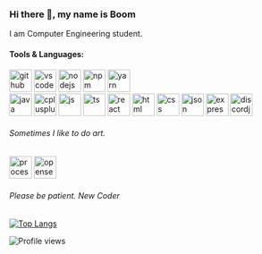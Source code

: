 <!-- ![](cat.gif) -->

<!--
**0736b/0736b** is a ✨ _special_ ✨ repository because its `README.md` (this file) appears on your GitHub profile.
![0736b's github stats](https://github-readme-stats.vercel.app/api?username=0736b)
![0736b's github stats](https://github-readme-stats.vercel.app/api?username=0736b)
![](vtec.gif) -->


### Hi there 👋, my name is Boom
I am Computer Engineering student.

#### Tools & Languages: 
[<img src='https://cdn.jsdelivr.net/npm/simple-icons@3.0.1/icons/github.svg' alt='github' height='40'>](https://github.com/0736b/)   [<img src='https://www.vectorlogo.zone/logos/visualstudio_code/visualstudio_code-icon.svg' alt='vscode' height='40'>](https://code.visualstudio.com)  [<img src='https://www.vectorlogo.zone/logos/nodejs/nodejs-icon.svg' alt='nodejs' height='40'>](https://nodejs.org/en/) [<img src='https://www.vectorlogo.zone/logos/npmjs/npmjs-ar21.svg' alt='npm' height='40'>](https://www.npmjs.com)  [<img src='https://www.vectorlogo.zone/logos/yarnpkg/yarnpkg-ar21.svg' alt='yarn' height='40'>](https://yarnpkg.com)   
[<img src='https://www.vectorlogo.zone/logos/java/java-icon.svg' alt='java' height='40'>](https://www.java.com/en/)  [<img src='https://seeklogo.com/images/C/c-logo-43CE78FF9C-seeklogo.com.png' alt='cplusplus' height='40'>](https://www.cplusplus.com)  [<img src='https://upload.vectorlogo.zone/logos/javascript/images/239ec8a4-163e-4792-83b6-3f6d96911757.svg' alt='js' height='40'>](https://www.javascript.com)  [<img src='https://www.vectorlogo.zone/logos/typescriptlang/typescriptlang-icon.svg' alt='ts' height='40'>](https://www.typescriptlang.org)  [<img src='https://www.vectorlogo.zone/logos/reactjs/reactjs-icon.svg' alt='react' height='40'>](https://reactjs.org)  [<img src='https://www.vectorlogo.zone/logos/w3_html5/w3_html5-icon.svg' alt='html' height='40'>](https://en.wikipedia.org/wiki/HTML)  [<img src='https://www.vectorlogo.zone/logos/w3_css/w3_css-icon.svg' alt='css' height='40'>](https://en.wikipedia.org/wiki/CSS)  [<img src='https://www.vectorlogo.zone/logos/json/json-icon.svg' alt='json' height='40'>](https://www.json.org/json-en.html)  [<img src='https://www.vectorlogo.zone/logos/expressjs/expressjs-icon.svg' alt='express' height='40'>](https://expressjs.com)  [<img src='https://www.vectorlogo.zone/logos/js_discord/js_discord-icon.svg' alt='discordjs' height='40'>](https://discord.js.org/)

###### Sometimes I like to do art.
[<img src='https://upload.wikimedia.org/wikipedia/commons/c/cb/Processing_2021_logo.svg' alt='processing4' height='40'>](https://processing.org)  [<img src='https://storage.googleapis.com/opensea-static/Logomark/Logomark-Blue.png' alt='opensea.io' height='40'>](https://opensea.io/collection/generativeworm)  
###### Please be patient. New Coder
[![Top Langs](https://github-readme-stats.vercel.app/api/top-langs/?username=0736b&layout=compact)](https://github.com/anuraghazra/github-readme-stats)

<!-- ![GitHub metrics](https://metrics.lecoq.io/0736b)   -->

![Profile views](https://gpvc.arturio.dev/0736b)  
